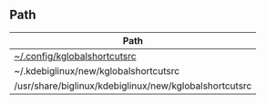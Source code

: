 

## Path

| Path |
| --- |
| [~/.config/kglobalshortcutsrc](kglobalshortcutsrc) |
| ~/.kdebiglinux/new/kglobalshortcutsrc |
| /usr/share/biglinux/kdebiglinux/new/kglobalshortcutsrc |
